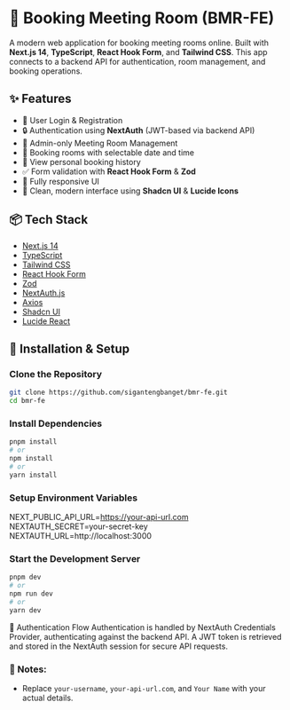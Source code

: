 # 📅 Booking Meeting Room (BMR-FE)

A modern web application for booking meeting rooms online. Built with **Next.js 14**, **TypeScript**, **React Hook Form**, and **Tailwind CSS**. This app connects to a backend API for authentication, room management, and booking operations.

## ✨ Features

- 📄 User Login & Registration
- 🔒 Authentication using **NextAuth** (JWT-based via backend API)
- 🏢 Admin-only Meeting Room Management
- 📆 Booking rooms with selectable date and time
- 📃 View personal booking history
- ✅ Form validation with **React Hook Form** & **Zod**
- 💬 Fully responsive UI
- 🎨 Clean, modern interface using **Shadcn UI** & **Lucide Icons**

## 📦 Tech Stack

- [Next.js 14](https://nextjs.org/)
- [TypeScript](https://www.typescriptlang.org/)
- [Tailwind CSS](https://tailwindcss.com/)
- [React Hook Form](https://react-hook-form.com/)
- [Zod](https://github.com/colinhacks/zod)
- [NextAuth.js](https://next-auth.js.org/)
- [Axios](https://axios-http.com/)
- [Shadcn UI](https://ui.shadcn.dev/)
- [Lucide React](https://lucide.dev/)

## 📑 Installation & Setup

### Clone the Repository
```bash
git clone https://github.com/sigantengbanget/bmr-fe.git
cd bmr-fe
```

### Install Dependencies
```bash
pnpm install
# or
npm install
# or
yarn install 
```
### Setup Environment Variables

NEXT_PUBLIC_API_URL=https://your-api-url.com
NEXTAUTH_SECRET=your-secret-key
NEXTAUTH_URL=http://localhost:3000

### Start the Development Server

```bash
pnpm dev
# or
npm run dev
# or
yarn dev
```

🔐 Authentication Flow
Authentication is handled by NextAuth Credentials Provider, authenticating against the backend API. A JWT token is retrieved and stored in the NextAuth session for secure API requests.

### 📌 Notes:
- Replace `your-username`, `your-api-url.com`, and `Your Name` with your actual details.
